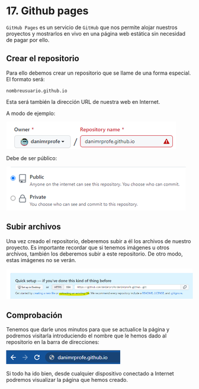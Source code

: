 # 17. Github pages

 ``GitHub Pages`` es un servicio de ``GitHub`` que nos permite alojar nuestros proyectos y mostrarlos en vivo en una página web estática sin necesidad de pagar por ello.

## Crear el repositorio

Para ello debemos crear un repositorio que se llame de una forma especial. El formato será:

```
nombreusuario.github.io
```

Esta será también la dirección URL de nuestra web en Internet.

A modo de ejemplo:

![imagen](img/2022-10-07-17-20-11.png)

Debe de ser público:

![imagen](img/2022-10-07-17-21-07.png)

## Subir archivos

Una vez creado el repositorio, deberemos subir a él los archivos de nuestro proyecto. Es importante recordar que si tenemos imágenes u otros archivos, también los deberemos subir a este repositorio. De otro modo, estas imágenes no se verán.

![imagen](img/2022-10-07-17-22-00.png)

## Comprobación

Tenemos que darle unos minutos para que se actualice la página y podremos visitarla introduciendo el nombre que le hemos dado al repositorio en la barra de direcciones:

![imagen](img/2022-10-07-17-22-48.png)

Si todo ha ido bien, desde cualquier dispositivo conectado a Internet podremos visualizar la página que hemos creado.
